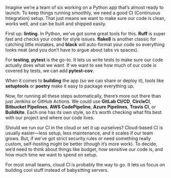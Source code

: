 Imagine we’re a team of six working on a Python app that’s almost ready to launch. To keep things running smoothly, we need a good CI (Continuous Integration) setup. That just means we want to make sure our code is clean, works well, and can be built and shipped easily.

First up: **linting**. In Python, we’ve got some great tools for this. **Ruff** is super fast and checks your code for style issues. **flake8** is another classic for catching little mistakes, and **black** will auto-format your code so everything looks neat (and you don’t have to argue about tabs vs spaces).

For **testing**, **pytest** is the go-to. It lets us write tests to make sure our code actually does what we want. If we want to see how much of our code is covered by tests, we can add **pytest-cov**.

When it comes to **building** the app (so we can share or deploy it), tools like **setuptools** or **poetry** make it easy to package everything up.

Now, for running all these steps automatically, there’s more out there than just Jenkins or GitHub Actions. We could use **GitLab CI/CD**, **CircleCI**, **Bitbucket Pipelines**, **AWS CodePipeline**, **Azure Pipelines**, **Travis CI**, or **Buildkite**. Each one has its own style, so it’s worth checking what fits best with our project and where our code lives.

Should we run our CI in the cloud or set it up ourselves? Cloud-based CI is usually easier—less setup, less maintenance, and it scales if our team grows. But, if we’ve got strict security rules or need something really custom, self-hosting might be better (though it’s more work). To decide, we’d need to think about things like budget, how sensitive our code is, and how much time we want to spend on setup.

For most small teams, cloud CI is probably the way to go. It lets us focus on building cool stuff instead of babysitting servers.
